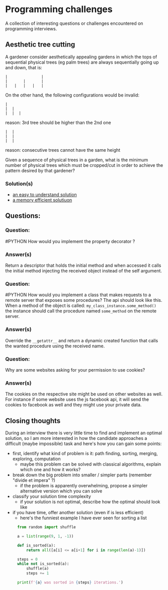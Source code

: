 # Programming challenges

A collection of interesting questions or challenges encountered on programming
interviews.

## Aesthetic tree cutting

A gardener consider aesthetically appealing gardens in which the tops of sequential physical trees (eg palm trees) are always sequentially going up and down, that is:

```
|               |
|       |       |
|   |   |   |   |
```

On the other hand, the following configurations would be invalid:

```
|
|  |
|  |  |  
```

reason: 3rd tree should be higher than the 2nd one

```
|  |
|  |
|  |    
```

reason: consecutive trees cannot have the same height

Given a sequence of physical trees in a garden, what is the minimum number of physical trees which must be cropped/cut in order to achieve the pattern desired by that gardener?


### Solution(s)

* [an easy to understand solution](aesthetic_tree_cutting/functional.py)
* [a memory efficient solutiuon](aesthetic_tree_cutting/iterative.py)

## Questions:

### Question:
\#PYTHON How would you implement the property decorator ?
### Answer(s)
Return a descriptor that holds the initial method and when accessed it calls the initial method injecting the received object instead of the self argument.

### Question:
\#PYTHON How would you implement a class that makes requests to a remote server that exposes some procedures? The api should look like this. When a method of the object is called:  ```my_class_instance.some_method()``` the instance should call the procedure named ```some_method``` on the remote server.
### Answer(s)
Override the ```__getattr__``` and return a dynamic created function that calls the wanted procedure using the received name.   

### Question:
Why are some websites asking for your permission to use cookies?
### Answer(s)
The cookies on the respective site might be used on other websites as well. For instance if some website uses the js facebook api, it will send the cookies to facebook as well and they might use your private data. 

## Closing thoughts

During an interview there is very little time to find and implement an optimal
solution, so I am more interested in how the candidate approaches a difficult
(maybe impossible) task and here's how you can gain some points:
* first, identify what kind of problem is it: path finding, sorting, merging, exploring, computation
  * maybe this problem can be solved with classical algorithms, explain which
  one and how it works?
* break down the big problem into smaller / simpler parts (remember "divide et impera" ?)
  * if the problem is apparently overwhelming, propose a simpler
alternative version which you can solve
* classify your solution time complexity
  * if your solution is not optimal, describe how the optimal should look like
* if you have time, offer another solution (even if is less efficient)
  * here's the funniest example I have ever seen for sorting a list
  ```python
    from random import shuffle

    a = list(range(9, 1, -1))

    def is_sorted(a):
        return all([a[i] <= a[i+1] for i in range(len(a)-1)])

    steps = 0
    while not is_sorted(a):
        shuffle(a)
        steps += 1

    print(f'{a} was sorted in {steps} iterations.')
  ```
